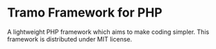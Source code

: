 Tramo Framework for PHP
=======================

A lightweight PHP framework which aims to make coding simpler. This framework is distributed under MIT license.

